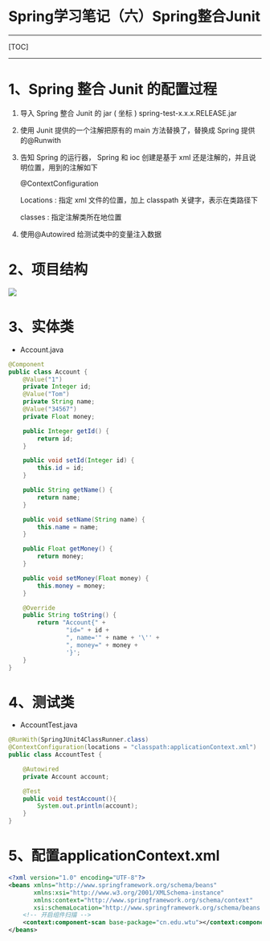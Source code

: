 # Spring学习笔记（六）Spring整合Junit

---
[TOC]

---

# 1、Spring 整合 Junit 的配置过程

1. 导入 Spring 整合 Junit 的 jar ( 坐标 )
 spring-test-x.x.x.RELEASE.jar
2. 使用 Junit 提供的一个注解把原有的 main 方法替换了，替换成 Spring 提供的@Runwith

3. 告知 Spring 的运行器， Spring 和 ioc 创建是基于 xml 还是注解的，并且说明位置，用到的注解如下

    @ContextConfiguration

    Locations : 指定 xml 文件的位置，加上 classpath 关键字，表示在类路径下

    classes : 指定注解类所在地位置

4. 使用@Autowired 给测试类中的变量注入数据

# 2、项目结构
![](../../images/SpringJUnit.jpg)


# 3、实体类
- Account.java
```java
@Component
public class Account {
    @Value("1")
    private Integer id;
    @Value("Tom")
    private String name;
    @Value("34567")
    private Float money;

    public Integer getId() {
        return id;
    }

    public void setId(Integer id) {
        this.id = id;
    }

    public String getName() {
        return name;
    }

    public void setName(String name) {
        this.name = name;
    }

    public Float getMoney() {
        return money;
    }

    public void setMoney(Float money) {
        this.money = money;
    }

    @Override
    public String toString() {
        return "Account{" +
                "id=" + id +
                ", name='" + name + '\'' +
                ", money=" + money +
                '}';
    }
}
```
# 4、测试类
- AccountTest.java
```java
@RunWith(SpringJUnit4ClassRunner.class)
@ContextConfiguration(locations = "classpath:applicationContext.xml")
public class AccountTest {

    @Autowired
    private Account account;

    @Test
    public void testAccount(){
        System.out.println(account);
    }
}
```

# 5、配置applicationContext.xml
```xml
<?xml version="1.0" encoding="UTF-8"?>
<beans xmlns="http://www.springframework.org/schema/beans"
       xmlns:xsi="http://www.w3.org/2001/XMLSchema-instance"
       xmlns:context="http://www.springframework.org/schema/context"
       xsi:schemaLocation="http://www.springframework.org/schema/beans http://www.springframework.org/schema/beans/spring-beans.xsd http://www.springframework.org/schema/context http://www.springframework.org/schema/context/spring-context.xsd">
    <!-- 开启组件扫描 -->
    <context:component-scan base-package="cn.edu.wtu"></context:component-scan>
</beans>
```